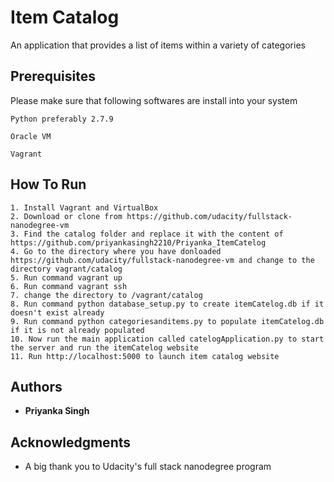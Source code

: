 # Item Catalog

An application that provides a list of items within a variety of categories

## Prerequisites

Please make sure that following softwares are install into your system

```
Python preferably 2.7.9
```
```
Oracle VM
```
```
Vagrant
```

## How To Run

```
1. Install Vagrant and VirtualBox
2. Download or clone from https://github.com/udacity/fullstack-nanodegree-vm
3. Find the catalog folder and replace it with the content of https://github.com/priyankasingh2210/Priyanka_ItemCatelog
4. Go to the directory where you have donloaded https://github.com/udacity/fullstack-nanodegree-vm and change to the directory vagrant/catalog
5. Run command vagrant up
6. Run command vagrant ssh
7. change the directory to /vagrant/catalog
8. Run command python database_setup.py to create itemCatelog.db if it doesn't exist already
9. Run command python categoriesanditems.py to populate itemCatelog.db if it is not already populated
10. Now run the main application called catelogApplication.py to start the server and run the itemCatelog website
11. Run http://localhost:5000 to launch item catalog website
```

## Authors

* **Priyanka Singh** 

## Acknowledgments

* A big thank you to Udacity's full stack nanodegree program


